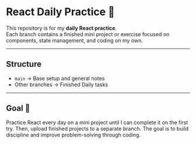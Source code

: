 # React Daily Practice 📝

This repository is for my **daily React practice**.  
Each branch contains a finished mini project or exercise focused on components, state management, and coding on my own.

---

## Structure
- `main` → Base setup and general notes  
- Other branches → Finished Daily tasks  

---

## Goal 🎯
Practice React every day on a mini project until I can complete it on the first try. Then, upload finished projects to a separate branch. The goal is to build discipline and improve problem-solving through coding.